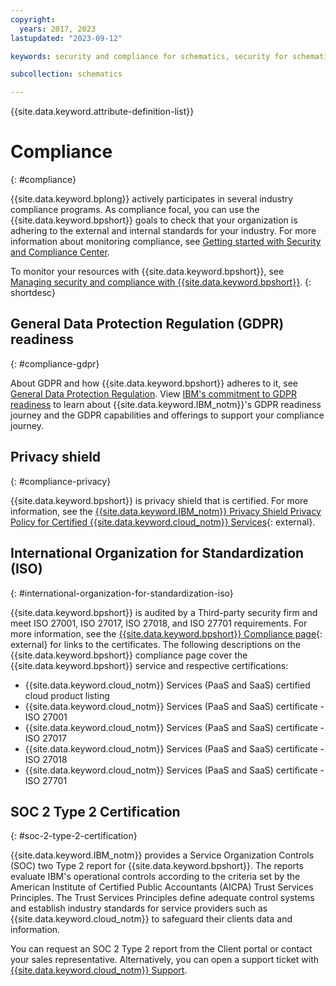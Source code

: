 ```yaml
---
copyright:
  years: 2017, 2023
lastupdated: "2023-09-12"

keywords: security and compliance for schematics, security for schematics, compliance for schematics, compliance

subcollection: schematics

---
```


{{site.data.keyword.attribute-definition-list}}


# Compliance
{: #compliance}

{{site.data.keyword.bplong}} actively participates in several industry compliance programs. As compliance focal, you can use the {{site.data.keyword.bpshort}} goals to check that your organization is adhering to the external and internal standards for your industry. For more information about monitoring compliance, see [Getting started with Security and Compliance Center](/docs/security-compliance?topic=security-compliance-getting-started).

To monitor your resources with {{site.data.keyword.bpshort}}, see [Managing security and compliance with {{site.data.keyword.bpshort}}](/docs/schematics?topic=schematics-monitoring-instances).
{: shortdesc}

## General Data Protection Regulation (GDPR) readiness
{: #compliance-gdpr}

About GDPR and how {{site.data.keyword.bpshort}} adheres to it, see [General Data Protection Regulation](/docs/schematics?topic=schematics-general-data-protection-regulation-gdpr). View [IBM's commitment to GDPR readiness](https://www.ibm.com/data-security) to learn about {{site.data.keyword.IBM_notm}}'s GDPR readiness journey and the GDPR capabilities and offerings to support your compliance journey. 

## Privacy shield
{: #compliance-privacy}

{{site.data.keyword.bpshort}} is privacy shield that is certified. For more information, see the [{{site.data.keyword.IBM_notm}} Privacy Shield Privacy Policy for Certified {{site.data.keyword.cloud_notm}} Services](https://www.ibm.com/us-en/privacy/privacy-shield){: external}.

## International Organization for Standardization (ISO)
{: #international-organization-for-standardization-iso}

{{site.data.keyword.bpshort}} is audited by a Third-party security firm and meet ISO 27001, ISO 27017, ISO 27018, and ISO 27701 requirements. For more information, see the [{{site.data.keyword.bpshort}} Compliance page](https://www.ibm.com/cloud/compliance){: external} for links to the certificates. The following descriptions on the {{site.data.keyword.bpshort}} compliance page cover the {{site.data.keyword.bpshort}} service and respective certifications:
 
- {{site.data.keyword.cloud_notm}} Services (PaaS and SaaS) certified cloud product listing
- {{site.data.keyword.cloud_notm}} Services (PaaS and SaaS) certificate - ISO 27001
- {{site.data.keyword.cloud_notm}} Services (PaaS and SaaS) certificate - ISO 27017
- {{site.data.keyword.cloud_notm}} Services (PaaS and SaaS) certificate - ISO 27018
- {{site.data.keyword.cloud_notm}} Services (PaaS and SaaS) certificate - ISO 27701

## SOC 2 Type 2 Certification
{: #soc-2-type-2-certification}

{{site.data.keyword.IBM_notm}} provides a Service Organization Controls (SOC) two Type 2 report for {{site.data.keyword.bpshort}}. The reports evaluate IBM's operational controls according to the criteria set by the American Institute of Certified Public Accountants (AICPA) Trust Services Principles. The Trust Services Principles define adequate control systems and establish industry standards for service providers such as {{site.data.keyword.cloud_notm}} to safeguard their clients data and information.

You can request an SOC 2 Type 2 report from the Client portal or contact your sales representative. Alternatively, you can open 
a support ticket with [{{site.data.keyword.cloud_notm}} Support](https://www.ibm.com/cloud/support).

